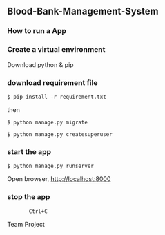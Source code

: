 ## Blood-Bank-Management-System

### How to run a App

### Create a virtual environment

Download python & pip

### download requirement file

`$ pip install -r requirement.txt`

then

`$ python manage.py migrate`

`$ python manage.py createsuperuser`

### start the app

`$ python manage.py runserver`

Open browser, <http://localhost:8000>

### stop the app

           Ctrl+C
Team Project
